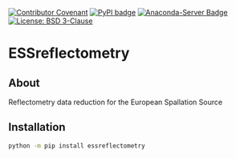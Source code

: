 [![Contributor Covenant](https://img.shields.io/badge/Contributor%20Covenant-2.1-4baaaa.svg)](CODE_OF_CONDUCT.md)
[![PyPI badge](http://img.shields.io/pypi/v/essreflectometry.svg)](https://pypi.python.org/pypi/essreflectometry)
[![Anaconda-Server Badge](https://anaconda.org/conda-forge/essreflectometry/badges/version.svg)](https://anaconda.org/conda-forge/essreflectometry)
[![License: BSD 3-Clause](https://img.shields.io/badge/License-BSD%203--Clause-blue.svg)](LICENSE)

# ESSreflectometry

## About

Reflectometry data reduction for the European Spallation Source

## Installation

```sh
python -m pip install essreflectometry
```
